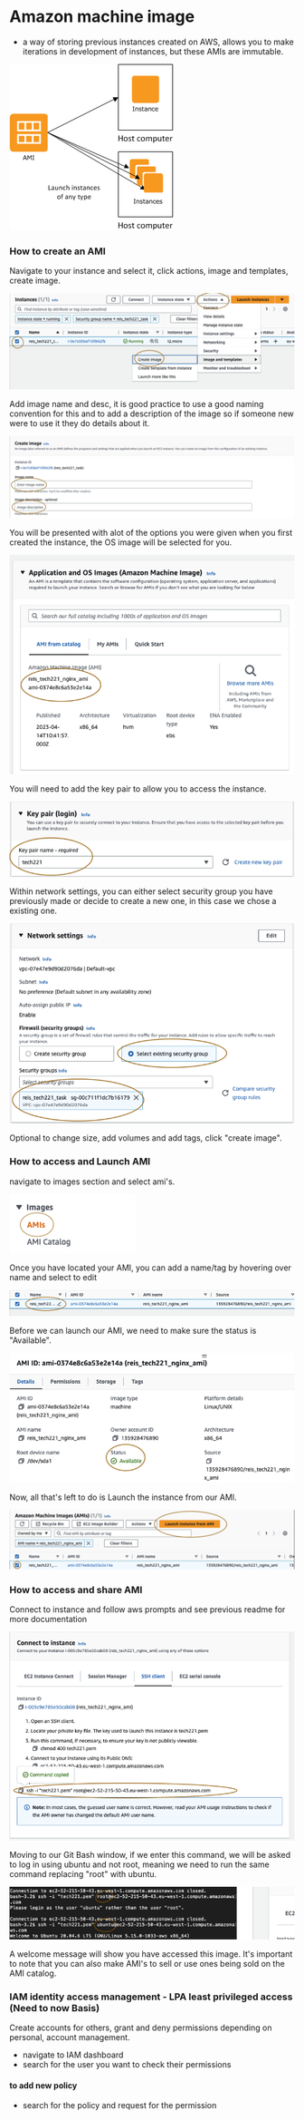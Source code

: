 # Amazon machine image

- a way of storing previous instances created on AWS, allows you to 
make iterations in development of instances, but these AMIs are immutable.

![](architecture_ami_instance.png)

### How to create an AMI

Navigate to your instance and select it, click actions, 
image and templates, create image. 

![](image1.png)

Add image name and desc, it is good practice to use a good naming convention
for this and to add a description of the image so if someone new
were to use it they do details about it.

![](image2.png)

You will be presented with alot of the options you were given when you first created the 
instance, the OS image will be selected for you.

![](image8.png)

You will need to add the key pair to allow you to access the instance.

![](image9.png)

Within network settings, you can either select security group you have previously made
or decide to create a new one, in this case we chose a existing one.

![](image10.png)

Optional to change size, add volumes and add tags, click "create image".

### How to access and Launch AMI

navigate to images section and select ami's. 

![](image3.png)

Once you have located your AMI, you can add a name/tag by hovering over
name and select to edit 

![](image4.png)

Before we can launch our AMI, we need to make sure the status is "Available".

![](image5.png)

Now, all that's left to do is Launch the instance from our AMI.

![](image6.png)

### How to access and share AMI 

Connect to instance and follow aws prompts and see previous readme for more documentation

![](image11.png)

Moving to our Git Bash window, if we enter this command, we will be asked 
to log in using ubuntu and not root, meaning we need to run the 
same command replacing "root" with ubuntu.

![](image12.png)

A welcome message will show you have accessed this image.
It's important to note that you can also make AMI's to sell or use ones being sold
on the AMI catalog.




### IAM identity access management - LPA least privileged access (Need to now Basis)

Create accounts for others, grant and deny permissions depending on personal,
account management.

- navigate to IAM dashboard
- search for the user you want to check their permissions

#### to add new policy 

- search for the policy and request for the permission





